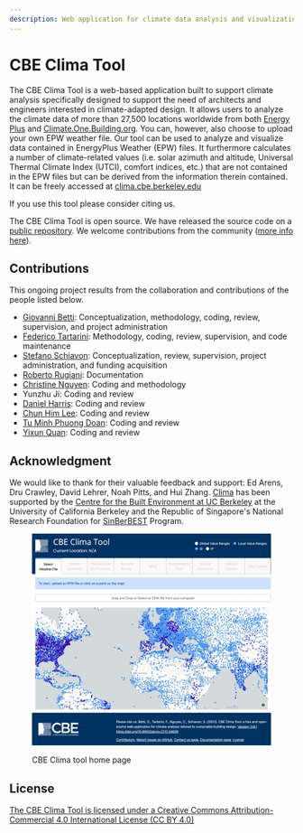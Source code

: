 ```yaml
---
description: Web application for climate data analysis and visualization
---
```


# CBE Clima Tool

The CBE Clima Tool is a web-based application built to support climate analysis specifically designed to support the need of architects and engineers interested in climate-adapted design. It allows users to analyze the climate data of more than 27,500 locations worldwide from both [Energy Plus](https://energyplus.net/weather) and [Climate.One.Building.org](http://climate.onebuilding.org/). You can, however, also choose to upload your own EPW weather file. Our tool can be used to analyze and visualize data contained in EnergyPlus Weather (EPW) files. It furthermore calculates a number of climate-related values (i.e. solar azimuth and altitude, Universal Thermal Climate Index (UTCI), comfort indices, etc.) that are not contained in the EPW files but can be derived from the information therein contained. It can be freely accessed at [clima.cbe.berkeley.edu](http://clima.cbe.berkeley.edu)

If you use this tool please consider citing us.

The CBE Clima Tool is open source. We have released the source code on a [public repository](https://github.com/CenterForTheBuiltEnvironment/clima). We welcome contributions from the community ([more info here](contributing/contributing.md)).

## Contributions

This ongoing project results from the collaboration and contributions of the people listed below.

* [Giovanni Betti](https://www.linkedin.com/in/gbetti/): Conceptualization, methodology, coding, review, supervision, and project administration
* [Federico Tartarini](https://www.linkedin.com/in/federico-tartarini-3991995b/): Methodology, coding, review, supervision, and code maintenance
* [Stefano Schiavon](https://www.linkedin.com/in/stefanoschiavon/): Conceptualization, review, supervision, project administration, and funding acquisition
* [Roberto Rugiani](https://www.linkedin.com/in/roberto-rugani/): Documentation
* [Christine Nguyen](https://chrlng.github.io/): Coding and methodology
* Yunzhu Ji: Coding and review
* [Daniel Harris](https://www.linkedin.com/in/daniel-harris-4005a5a2/): Coding and review
* [Chun Him Lee](https://www.linkedin.com/in/chun-him-lee-01b553129/): Coding and review
* [Tu Minh Phuong Doan](https://www.linkedin.com/in/harry-doan-legopher/): Coding and review
* [Yixun Quan](https://www.linkedin.com/in/yixun-quan-929a661a3): Coding and review

## Acknowledgment

We would like to thank for their valuable feedback and support: Ed Arens, Dru Crawley, David Lehrer, Noah Pitts, and Hui Zhang. [Clima](https://clima.cbe.berkeley.edu/) has been supported by the [Centre for the Built Environment at UC Berkeley](https://cbe.berkeley.edu/) at the University of California Berkeley and the Republic of Singapore's National Research Foundation for [SinBerBEST](https://sinberbest.berkeley.edu) Program.

<figure><img src=".gitbook/assets/clima_home_page.png" alt=""><figcaption><p>CBE Clima tool home page</p></figcaption></figure>

## License

[The CBE Clima Tool is licensed under a Creative Commons Attribution-Commercial 4.0 International License (CC BY 4.0)](https://creativecommons.org/licenses/by/4.0/)

